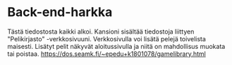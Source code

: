 # Back-end-harkka
Tästä tiedostosta kaikki alkoi.
Kansioni sisältää tiedostoja liittyen "Pelikirjasto" -verkkosivuuni.
Verkkosivulla voi lisätä pelejä toivelista maisesti. Lisätyt pelit näkyvät aloitussivulla ja niitä on mahdollisus muokata tai poistaa.
https://dos.seamk.fi/~epedu+k1801078/gamelibrary.html
